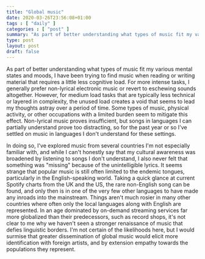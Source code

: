```yaml
---
title: "Global music"
date: 2020-03-26T23:56:08+01:00
tags : [ "daily" ]
categories : [ "post" ]
summary: "As part of better understanding what types of music fit my various mental states and moods, I have been trying to find music when reading or writing material that requires a little less cognitive load."
type: post
layout: post
draft: false
---
```


As part of better understanding what types of music fit my various mental states and moods, I have been trying to find music when reading or writing material that requires a little less cognitive load. For more intense tasks, I generally prefer non-lyrical electronic music or revert to eschewing sounds altogether. However, for medium load tasks that are typically less technical or layered in complexity, the unused load creates a void that seems to lead my thoughts astray over a period of time. Some types of music, physical activity, or other occupations with a limited burden seem to mitigate this effect. Non-lyrical music proves insufficient, but songs in languages I can partially understand prove too distracting, so for the past year or so I've settled on music in languages I don't understand for these settings.

In doing so, I've explored music from several countries I'm not especially familiar with, and while I can't honestly say that my cultural awareness was broadened by listening to songs I don't understand, I also never felt that something was "missing" because of the unintelligible lyrics. It seems strange that popular music is still often limited to the endemic tongues, particularly in the English-speaking world. Taking a quick glance at current Spotify charts from the UK and the US, the rare non-English song can be found, and only then is in one of the very few other languages to have made any inroads into the mainstream. Things aren't much rosier in many other countries where often only the local languages along with English are represented. In an age dominated by on-demand streaming services far more globalized than their predecessors, such as record shops, it's not clear to me why we haven't seen a stronger renaissance of music that defies linguistic borders. I'm not certain of the likelihoods here, but I would surmise that greater dissemination of global music would elicit more identification with foreign artists, and by extension empathy towards the populations they represent.